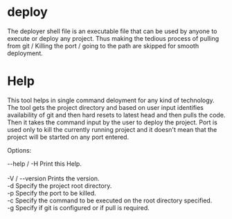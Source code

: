 # deploy
The deployer shell file is an executable file that can be used by anyone to execute or deploy any project. Thus making the tedious process of pulling from git / Killing the port / going to the path are skipped for smooth deployment.

# Help
This tool helps in single command deloyment for any kind of technology.
The tool gets the project directory and based on user input identifies availability
of git and then hard resets to latest head and then pulls the code.
Then it takes the command input by the user to deploy the project. 
Port is used only to kill the currently running project and it doesn't mean
that the project will be started on any port entered.

Options:

--help / -H        Print this Help.<br/>
<br/>
-V / --version     Prints the version.<br/>
-d                 Specify the project root directory.<br/>
-p                 Specify the port to be killed.<br/>
-c                 Specify the command to be executed on the root directory specified.<br/>
-g                 Specify if git is configured or if pull is required.<br/>

